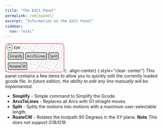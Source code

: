 ```yaml
---
title: "The Edit Panel"
permalink: /editpanel/
excerpt: "Information on the Edit Panel"
sidebar:
  nav: "wiki"
---
```


![](/images/wiki/3rddgcs_edit.png){: .align-center}
{:style="clear: center"}
This panel contains a few items to allow you to quickly edit the currently loaded gcode file.  *In future edition, the ability to edit any line manually will be implemented*.

* **Simplify** - Simple command to Simplify the Gcode.
* **ArcsToLines** - Replaces all Arcs with G1 striaght moves.
* **Split** - Splits the motions into motions with a maximum user-selectable length.
* **RoateCW** - Rotates the toolpath 90 Degrees in the XY plane.  **Note** *This does not support G18/G19*.